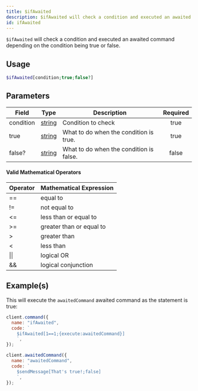 ```yaml
---
title: $ifAwaited
description: $ifAwaited will check a condition and executed an awaited command depending on the condition being true or false.
id: ifAwaited
---
```


`$ifAwaited` will check a condition and executed an awaited command depending on the condition being true or false.

## Usage

```php
$ifAwaited[condition;true;false?]
```

## Parameters

| Field     | Type                                                                                              | Description                             | Required |
| --------- | ------------------------------------------------------------------------------------------------- | --------------------------------------- | :------: |
| condition | [string](https://developer.mozilla.org/en-US/docs/Web/JavaScript/Reference/Global_Objects/String) | Condition to check                      |   true   |
| true      | [string](https://developer.mozilla.org/en-US/docs/Web/JavaScript/Reference/Global_Objects/String) | What to do when the condition is true.  |   true   |
| false?    | [string](https://developer.mozilla.org/en-US/docs/Web/JavaScript/Reference/Global_Objects/String) | What to do when the condition is false. |  false   |

#### Valid Mathematical Operators

| Operator | Mathematical Expression  |
| -------- | ------------------------ |
| ==       | equal to                 |
| !=       | not equal to             |
| <=       | less than or equal to    |
| \>=      | greater than or equal to |
| \>       | greater than             |
| <        | less than                |
| \|\|     | logical OR               |
| &&       | logical conjunction      |

## Example(s)

This will execute the `awaitedCommand` awaited command as the statement is true:

```javascript
client.command({
  name: "ifAwaited",
  code: `
    $ifAwaited[1==1;{execute:awaitedCommand}]
    `,
});

client.awaitedCommand({
  name: "awaitedCommand",
  code: `
    $sendMessage[That's true!;false]
    `,
});
```
